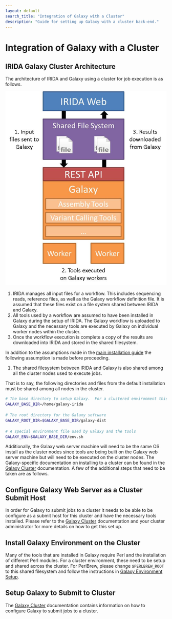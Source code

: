 ```yaml
---
layout: default
search_title: "Integration of Galaxy with a Cluster"
description: "Guide for setting up Galaxy with a cluster back-end."
---
```


Integration of Galaxy with a Cluster
====================================

IRIDA Galaxy Cluster Architecture
---------------------------------

The architecture of IRIDA and Galaxy using a cluster for job execution is as follows.

![irida-galaxy-cluster.jpg][]

1. IRIDA manages all input files for a workflow.  This includes sequencing reads, reference files, as well as the Galaxy workflow definition file.  It is assumed that these files exist on a file system shared between IRIDA and Galaxy.
2. All tools used by a workflow are assumed to have been installed in Galaxy during the setup of IRIDA.  The Galaxy workflow is uploaded to Galaxy and the necessary tools are executed by Galaxy on individual worker nodes within the cluster.
3. Once the workflow execution is complete a copy of the results are downloaded into IRIDA and stored in the shared filesystem.

In addition to the assumptions made in the [main installation guide][] the following assumption is made before proceeding.

1. The shared filesystem between IRIDA and Galaxy is also shared among all the cluster nodes used to execute jobs.

That is to say, the following directories and files from the default installation must be shared among all nodes in the cluster.

```bash
# The base directory to setup Galaxy.  For a clustered environment this must be shared across all nodes of the cluster.
GALAXY_BASE_DIR=/home/galaxy-irida

# The root directory for the Galaxy software
GALAXY_ROOT_DIR=$GALAXY_BASE_DIR/galaxy-dist

# A special environment file used by Galaxy and the tools
GALAXY_ENV=$GALAXY_BASE_DIR/env.sh
```

Additionally, the Galaxy web server machine will need to be the same OS install as the cluster nodes since tools are being built on the Galaxy web server machine but will need to be executed on the cluster nodes.  The Galaxy-specific documentation on installing to a cluster can be found in the [Galaxy Cluster][] documentation.  A few of the additional steps that need to be taken are as follows.

Configure Galaxy Web Server as a Cluster Submit Host
--------------------------------------------------

In order for Galaxy to submit jobs to a cluster it needs to be able to be configure as a submit host for this cluster and have the necessary tools installed.  Please refer to the [Galaxy Cluster][] documentation and your cluster administrator for more details on how to get this set up.

Install Galaxy Environment on the Cluster
-----------------------------------------

Many of the tools that are installed in Galaxy require Perl and the installation of different Perl modules.  For a cluster environment, these need to be setup and shared across the cluster.  For PerlBrew, please change `$PERLBREW_ROOT` to this shared filesystem and follow the instructions in [Galaxy Environment Setup][].

Setup Galaxy to Submit to Cluster
---------------------------------

The [Galaxy Cluster][] documentation contains information on how to configure Galaxy to submit jobs to a cluster.

[main installation guide]: ../../
[Galaxy Cluster]: https://wiki.galaxyproject.org/Admin/Config/Performance/Cluster
[Galaxy Environment Setup]: ../environment
[PerlBrew]: http://perlbrew.pl/
[irida-galaxy-cluster.jpg]: images/irida-galaxy-cluster.jpg
